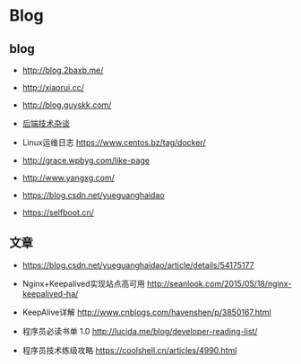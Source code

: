 # Blog

## blog

- http://blog.2baxb.me/
- http://xiaorui.cc/
- http://blog.guyskk.com/
- [后端技术杂谈](http://www.rowkey.me/)

- Linux运维日志  https://www.centos.bz/tag/docker/
- http://grace.wpbyg.com/like-page
- http://www.yangxg.com/
- https://blog.csdn.net/yueguanghaidao
- https://selfboot.cn/

## 文章

- https://blog.csdn.net/yueguanghaidao/article/details/54175177
- Nginx+Keepalived实现站点高可用 http://seanlook.com/2015/05/18/nginx-keepalived-ha/
- KeepAlive详解 http://www.cnblogs.com/havenshen/p/3850167.html

- 程序员必读书单 1.0 http://lucida.me/blog/developer-reading-list/
- 程序员技术练级攻略 https://coolshell.cn/articles/4990.html
